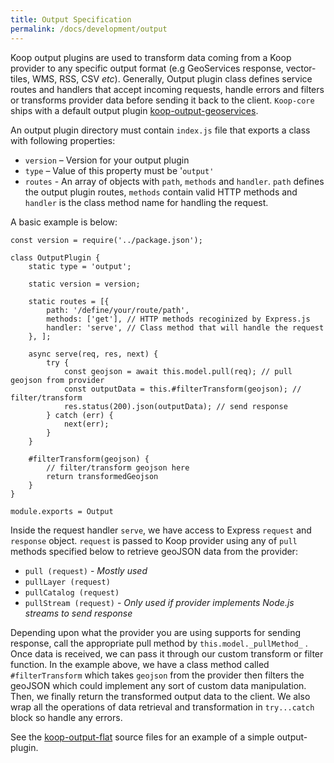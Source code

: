 ```yaml
---
title: Output Specification
permalink: /docs/development/output
---
```


Koop output plugins are used to transform data coming from a Koop provider to any specific output format (e.g GeoServices response, vector-tiles, WMS, RSS, CSV _etc_). Generally, Output plugin class defines service routes and handlers that accept incoming requests, handle errors and filters or transforms provider data before sending it back to the client. `Koop-core` ships with a default output plugin [koop-output-geoservices](https://github.com/koopjs/koop-output-geoservices).

An output plugin directory must contain `index.js` file that exports a class with following properties:

- `version` – Version for your output plugin
- `type` – Value of this property must be '`output'` 
- `routes` - An array of objects with `path`, `methods` and `handler`. `path` defines the output plugin routes, `methods` contain valid HTTP methods and `handler` is the class method name for handling the request.

A basic example is below:
```
const version = require('../package.json');

class OutputPlugin {
    static type = 'output';

    static version = version;

    static routes = [{
        path: '/define/your/route/path',
        methods: ['get'], // HTTP methods recoginized by Express.js
        handler: 'serve', // Class method that will handle the request
    }, ];

    async serve(req, res, next) {
        try {
            const geojson = await this.model.pull(req); // pull geojson from provider
            const outputData = this.#filterTransform(geojson); // filter/transform
            res.status(200).json(outputData); // send response
        } catch (err) {
            next(err);
        }
    }

    #filterTransform(geojson) {
        // filter/transform geojson here
        return transformedGeojson
    }
}

module.exports = Output
```

Inside the request handler `serve`, we have access to Express `request` and `response` object. `request` is passed to Koop provider using any of `pull` methods specified below to retrieve geoJSON data from the provider:
- `pull (request)` - _Mostly used_
- `pullLayer (request)`
- `pullCatalog (request)`
- `pullStream (request)` - _Only used if provider implements Node.js streams to send response_

Depending upon what the provider you are using supports for sending response, call the appropriate pull method by `this.model._pullMethod_` . Once data is received, we can pass it through our custom transform or filter function. In the example above, we have a class method called `#filterTransform` which takes `geojson` from the provider then filters the geoJSON which could implement any sort of custom data manipulation. Then, we finally return the transformed output data to the client. We also wrap all the operations of data retrieval and transformation in `try...catch` block so handle any errors.

See the [koop-output-flat](https://github.com/koopjs/koop-output-flat) source files for an example of a simple output-plugin.
